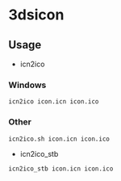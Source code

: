 # 3dsicon

## Usage

- icn2ico

### Windows

~~~
icn2ico icon.icn icon.ico
~~~

### Other

~~~
icn2ico.sh icon.icn icon.ico
~~~

- icn2ico_stb

~~~
icn2ico_stb icon.icn icon.ico
~~~
